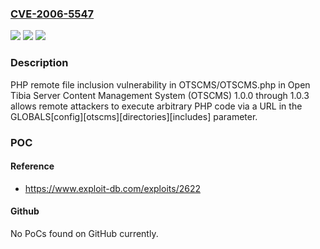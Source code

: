 ### [CVE-2006-5547](https://cve.mitre.org/cgi-bin/cvename.cgi?name=CVE-2006-5547)
![](https://img.shields.io/static/v1?label=Product&message=n%2Fa&color=blue)
![](https://img.shields.io/static/v1?label=Version&message=n%2Fa&color=blue)
![](https://img.shields.io/static/v1?label=Vulnerability&message=n%2Fa&color=brighgreen)

### Description

PHP remote file inclusion vulnerability in OTSCMS/OTSCMS.php in Open Tibia Server Content Management System (OTSCMS) 1.0.0 through 1.0.3 allows remote attackers to execute arbitrary PHP code via a URL in the GLOBALS[config][otscms][directories][includes] parameter.

### POC

#### Reference
- https://www.exploit-db.com/exploits/2622

#### Github
No PoCs found on GitHub currently.

